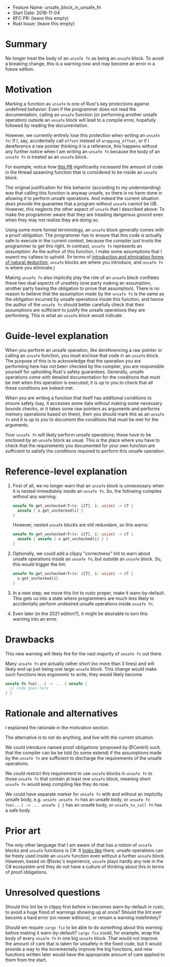 - Feature Name: unsafe_block_in_unsafe_fn
- Start Date: 2018-11-04
- RFC PR: (leave this empty)
- Rust Issue: (leave this empty)

# Summary
[summary]: #summary

No longer treat the body of an `unsafe fn` as being an `unsafe` block.  To avoid
a breaking change, this is a warning now and may become an error in a future
edition.

# Motivation
[motivation]: #motivation

Marking a function as `unsafe` is one of Rust's key protections against
undefined behavior: Even if the programmer does not read the documentation,
calling an `unsafe` function (or performing another unsafe operation) outside an
`unsafe` block will lead to a compile error, hopefully followed by reading the
documentation.

However, we currently entirely lose this protection when writing an `unsafe fn`:
If I, say, accidentally call `offset` instead of `wrapping_offset`, or if I
dereference a raw pointer thinking it is a reference, this happens without any
further notice when I am writing an `unsafe fn` because the body of an `unsafe
fn` is treated as an `unsafe` block.

For example, notice how
[this PR](https://github.com/rust-lang/rust/pull/55043/files) significantly
increased the amount of code in the thread spawning function that is considered
to be inside an `unsafe` block.

The original justification for this behavior (according to my understanding) was
that calling this function is anyway unsafe, so there is no harm done in
allowing *it* to perform unsafe operations.  And indeed the current situation
*does* provide the guarantee that a program without `unsafe` cannot be UB.
However, this neglects the other aspect of `unsafe` that I described above: To
make the programmer aware that they are treading dangerous ground even when they
may not realize they are doing so.

Using some more formal terminology, an `unsafe` block generally comes with a
proof *obligation*: The programmer has to ensure that this code is actually safe
to execute in the current context, because the compiler just trusts the
programmer to get this right.  In contrast, `unsafe fn` represents an
*assumption*: As the author of this function, I make some assumptions that I
expect my callees to uphold.  (In terms of
[introduction and elimination forms of natural deduction](https://en.wikipedia.org/wiki/Natural_deduction#Introduction_and_elimination),
`unsafe` blocks are where you introduce, and `unsafe fn` is where you
eliminate.)

Making `unsafe fn` also implicitly play the role of an `unsafe` block conflates
these two dual aspects of unsafety (one party making an assumption, another
party having the obligation to prove that assumption).  There is no reason to
believe that the assumption made by the `unsafe fn` is the same as the
obligation incurred by unsafe operations inside this function, and hence the
author of the `unsafe fn` should better carefully check that their assumptions
are sufficient to justify the unsafe operations they are performing.  This is
what an `unsafe` block would indicate.

# Guide-level explanation
[guide-level-explanation]: #guide-level-explanation

When you perform an unsafe operation, like dereferencing a raw pointer or
calling an `unsafe` function, you must enclose that code in an `unsafe` block.
The purpose of this is to acknowledge that the operation you are performing here
has *not* been checked by the compiler, you are responsible yourself for
upholding Rust's safety guarantees.  Generally, unsafe operations come with
detailed documentation for the conditions that must be met when this operation
is executed; it is up to you to check that all these conditions are indeed met.

When you are writing a function that itself has additional conditions to ensure
safety (say, it accesses some data without making some necessary bounds checks,
or it takes some raw pointers as arguments and performs memory operations based
on them), then you should mark this as an `unsafe fn` and it is up to you to
document the conditions that must be met for the arguments.

Your `unsafe fn` will likely perform unsafe operations; these have to be
enclosed by an `unsafe` block as usual.  This is the place where you have to
check that the requirements you documented for your own function are sufficient
to satisfy the conditions required to perform this unsafe operation.

# Reference-level explanation
[reference-level-explanation]: #reference-level-explanation

1.  First of all, we no longer warn that an `unsafe` block is unnecessary when it is
    nested immediately inside an `unsafe fn`.  So, the following compiles without
    any warning:

    ```rust
    unsafe fn get_unchecked<T>(x: &[T], i: usize) -> &T {
      unsafe { x.get_unchecked(i) }
    }
    ```

    However, nested `unsafe` blocks are still redundant, so this warns:

    ```rust
    unsafe fn get_unchecked<T>(x: &[T], i: usize) -> &T {
      unsafe { unsafe { x.get_unchecked(i) } }
    }
    ```

2.  Optionally, we could add a clippy "correctness" lint to warn about unsafe
    operations inside an `unsafe fn`, but outside an `unsafe` block.  So, this
    would trigger the lint:

    ```rust
    unsafe fn get_unchecked<T>(x: &[T], i: usize) -> &T {
      x.get_unchecked(i)
    }
    ```

3.  In a next step, we move this lint to rustc proper, make it warn-by-default.
    This gets us into a state where programmers are much less likely to
    accidentally perform undesired unsafe operations inside `unsafe fn`.

4.  Even later (in the 2021 edition?), it might be desirable to turn this
    warning into an error.

# Drawbacks
[drawbacks]: #drawbacks

This new warning will likely fire for the vast majority of `unsafe fn` out there.

Many `unsafe fn` are actually rather short (no more than 3 lines) and will
likely end up just being one large `unsafe` block.  This change would make such
functions less ergonomic to write, they would likely become

```rust
unsafe fn foo(...) -> ... { unsafe {
  // Code goes here
} }
```

# Rationale and alternatives
[rationale-and-alternatives]: #rationale-and-alternatives

I explained the rationale in the motivation section.

The alternative is to not do anything, and live with the current situation.

We could introduce named proof obligations (proposed by @Centril) such that the
compiler can be be told (to some extend) if the assumptions made by the `unsafe
fn` are sufficient to discharge the requirements of the unsafe operations.

We could restrict this requirement to use `unsafe` blocks in `unsafe fn` to
those `unsafe fn` that contain at least one `unsafe` block, meaning short
`unsafe fn` would keep compiling like they do now.

We could have separate marker for `unsafe fn` with and without an implicitly
unsafe body, e.g. `unsafe unsafe fn` has an unsafe body, or `unsafe fn foo(...)
-> ... unsafe { }` has an unsafe body, or `unsafe_to_call fn` has a safe body.

# Prior art
[prior-art]: #prior-art

The only other language that I am aware of that has a notion of `unsafe` blocks
and `unsafe` functions is C#.  It
[looks like](https://docs.microsoft.com/en-us/dotnet/csharp/language-reference/keywords/unsafe)
there, unsafe operations can be freely used inside an `unsafe` function even
without a further `unsafe` block.  However, based on @Ixrec's experience,
`unsafe` plays hardly any role in the C# ecosystem and they do not have a
culture of thinking about this in terms of proof obligations.

# Unresolved questions
[unresolved-questions]: #unresolved-questions

Should this lint be in clippy first before in becomes warn-by-default in rustc,
to avoid a huge flood of warnings showing up at once?  Should the lint ever
become a hard error (on newer editions), or remain a warning indefinitely?

Should we require `cargo fix` to be able to do *something* about this warning
before making it warn-by-default?  `cargo fix` could, for example, wrap the body
of every `unsafe fn` in one big `unsafe` block.  That would not improve the
amount of care that is taken for unsafety in the fixed code, but it would
provide a way to the incrementally improve the big functions, and new functions
written later would have the appropriate amount of care applied to them from the
start.
